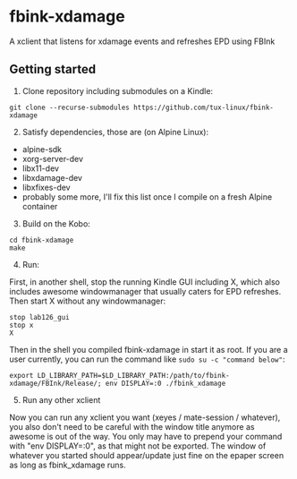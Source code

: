 # fbink-xdamage
A xclient that listens for xdamage events and refreshes EPD using FBInk

## Getting started
1. Clone repository including submodules on a Kindle: 

```
git clone --recurse-submodules https://github.com/tux-linux/fbink-xdamage
```

2. Satisfy dependencies, those are (on Alpine Linux):
 - alpine-sdk
 - xorg-server-dev
 - libx11-dev
 - libxdamage-dev
 - libxfixes-dev
 - probably some more, I'll fix this list once I compile on a fresh Alpine container

3. Build on the Kobo:
```
cd fbink-xdamage
make
```

4. Run:

First, in another shell, stop the running Kindle GUI including X, which also includes awesome windowmanager that usually caters for EPD refreshes. Then start X without any windowmanager:
```
stop lab126_gui
stop x
X
```
Then in the shell you compiled fbink-xdamage in start it as root. If you are a user currently, you can run the command like ```sudo su -c "command below"```:
```
export LD_LIBRARY_PATH=$LD_LIBRARY_PATH:/path/to/fbink-xdamage/FBInk/Release/; env DISPLAY=:0 ./fbink_xdamage
```

5. Run any other xclient

Now you can run any xclient you want (xeyes / mate-session / whatever), you also don't need to be careful with the window title anymore as awesome is out of the way. You only may have to prepend your command with "env DISPLAY=:0", as that might not be exported. The window of whatever you started should appear/update just fine on the epaper screen as long as fbink_xdamage runs.

